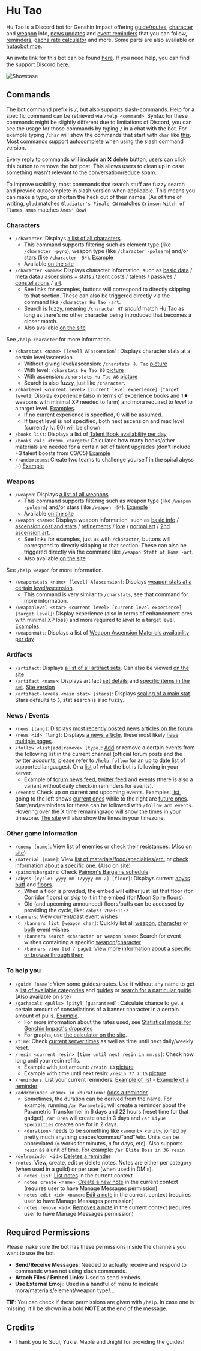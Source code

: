 Hu Tao
=======

Hu Tao is a Discord bot for Genshin Impact offering [guide/routes](https://i.imgur.com/fD46Uf6.png), [character](https://i.imgur.com/0BkDmKH.png) and [weapon](https://i.imgur.com/nlj91gB.png) info, [news updates](https://i.imgur.com/9N9s1hd.png) and [event reminders](https://i.imgur.com/B21ye84.png) that you can follow, [reminders](https://i.imgur.com/TIfS4ZT.png), [gacha rate calculator](https://i.imgur.com/GXP3IDz.png) and more. Some parts are also available on [hutaobot.moe](https://hutaobot.moe/).

An invite link for this bot can be found [here](https://discord.com/oauth2/authorize?client_id=826550363355086918&scope=bot+applications.commands&permissions=313344). If you need help, you can find the support Discord [here](https://discord.gg/BM3Srp8j8G).

![Showcase](https://i.imgur.com/ZQhZZtW.gif)

## Commands
The bot command prefix is `/`, but also supports slash-commands. Help for a specific command can be retrieved via `/help <command>`. Syntax for these commands might be slightly different due to limitations of Discord, you can see the usage for those commands by typing `/` in a chat with the bot. For example typing `/char` will show the commands that start with `char` like [this](https://i.imgur.com/vEf0IGD.png). Most commands support [autocomplete](https://i.imgur.com/PeecLQm.png) when using the slash command version.

Every reply to commands will include an ❌ delete button, users can click this button to remove the bot post. This allows users to clean up in case something wasn't relevant to the conversation/reduce spam.

To improve usability, most commands that search stuff are fuzzy search and provide autocomplete in slash version when applicable. This means you can make a typo, or shorten the heck out of their names. (As of time of writing, `glad` matches `Gladiator's Finale`, `CW` matches `Crimson Witch of Flames`, `amus` matches `Amos' Bow`)

### Characters
- `/character`: Displays [a list of all characters](https://i.imgur.com/vsUq2sR.png). 
    - This command supports filtering such as element type (like `/character -pyro`), weapon type (like `/character -polearm`) and/or stars (like `/character -5*`). [Example](https://i.imgur.com/Pyyg8ex.png)
    - Available [on the site](https://hutaobot.moe/characters)
- `/character <name>`: Displays character information, such as [basic data](https://i.imgur.com/0BkDmKH.png) / [meta data](https://i.imgur.com/GHfHAMf.png) / [ascensions + stats](https://i.imgur.com/mL3I2RK.png) / [talent costs](https://i.imgur.com/jK0tKzM.png) / [talents](https://i.imgur.com/Q7p3VbU.png) / [passives](https://i.imgur.com/vkAYGDw.png) / [constellations](https://i.imgur.com/UcAdE7I.png) / [art](https://i.imgur.com/fg3L3dx.png).
    - See links for examples, buttons will correspond to directly skipping to that section. These can also be triggered directly via the command like `/character Hu Tao -art`.
    - Search is fuzzy, meaning `/character HT` *should* match Hu Tao as long as there's no other character being introduced that becomes a closer match.
    - Also available [on the site](https://hutaobot.moe/characters/hu-tao)

See `/help character` for more information.

- `/charstats <name> [level] A[ascension]`: Displays character stats at a certain level/ascension.
    - Without giving level/ascension: `/charstats Hu Tao` [picture](https://i.imgur.com/0kKlIcQ.png) 
    - With level: `/charstats Hu Tao 80` [picture](https://i.imgur.com/8XhBEaR.png)
    - With ascension: `/charstats Hu Tao A6` [picture](https://i.imgur.com/7iGChzb.png)
    - Search is also fuzzy, just like `/character`.
- `/charlevel <current level> [current level experience] [target level]`: Display experience (also in terms of experience books and 1★ weapons with minimal XP needed to farm) and mora required to *level* to a target level. [Examples](https://i.imgur.com/c4GluIl.png).
    - If no current experience is specified, 0 will be assumed.
    - If target level is not specified, both next ascension and max level (currently lv. 90) will be shown.
- `/books list`: Displays a list of [Talent Book availability per day](https://i.imgur.com/ONmc5fx.png)
- `/books calc <from> <target>`: Calculates how many books/other materials are needed for a certain set of talent upgrades (don't include +3 talent boosts from C3/C5) [Example](https://i.imgur.com/AIbSvS8.png)
- `/randomteams`: Create two teams to challenge yourself in the spiral abyss ;-) [Example](https://i.imgur.com/9Ol7OtA.png)

### Weapons
- `/weapon`: Displays [a list of all weapons](https://i.imgur.com/Yeqbcx9.png).
    - This command supports filtering such as weapon type (like `/weapon -polearm`) and/or stars (like `/weapon -5*`). [Example](https://i.imgur.com/PFGLJDO.png)
    - Available [on the site](https://hutaobot.moe/weapons)
- `/weapon <name>`: Displays weapon information, such as [basic info](https://i.imgur.com/nlj91gB.png) / [ascension cost and stats](https://i.imgur.com/GU7qA8E.png) / [refinements](https://i.imgur.com/XUIi5O8.png) / [lore](https://i.imgur.com/SU5f8N7.png) / [normal art](https://i.imgur.com/HXln4mt.png) / [2nd ascension art](https://i.imgur.com/TDFg1T0.png).
    - See links for examples, just as with `/character`, buttons will correspond to directly skipping to that section. These can also be triggered directly via the command like `/weapon Staff of Homa -art`.
    - Also available [on the site](https://hutaobot.moe/weapons/staff-of-homa)

See `/help weapon` for more information.
- `/weaponstats <name> [level] A[ascension]`: Displays [weapon stats at a certain level/ascension](https://i.imgur.com/oHVTcoA.png).
    - This command is very similar to `/charstats`, see that command for more information.
- `/weaponlevel <star> <current level> [current level experience] [target level]`: Display experience (also in terms of enhancement ores with minimal XP loss) and mora required to *level* to a target level. [Examples](https://i.imgur.com/1xB6zrn.png).
- `/weaponmats`: Displays a list of [Weapon Ascension Materials availability per day](https://i.imgur.com/fv3foO0.png)

### Artifacts
- `/artifact`: Displays [a list of all artifact sets](https://i.imgur.com/4QXGRCs.png). Can also be viewed [on the site](https://hutaobot.moe/artifacts)
- `/artifact <name>`: Displays artifact [set details](https://i.imgur.com/1Kq0PL7.png) and [specific items in the set](https://i.imgur.com/0yGJdnF.png). [Site version](https://hutaobot.moe/artifacts/shimenawas-reminiscence)
- `/artifact-levels <main stat> [stars]`: Displays [scaling of a main stat](https://i.imgur.com/y6yp6Or.png). Stars defaults to `5`, stat search is also fuzzy.

### News / Events
- `/news [lang]`: Displays [most recently posted news articles on the forum](https://i.imgur.com/jhjj1rS.png)
- `/news <id> [lang]`: Displays [a news article](https://i.imgur.com/cjaBydi.png), these most likely [have multiple pages](https://i.imgur.com/XV9MQxA.png).
- `/follow <list|add|remove> [type]`: [Add](https://i.imgur.com/PIXyiT5.png) or remove a certain events from the following list in the current channel (official forum posts and the twitter accounts, please refer to `/help follow` for an up to date list of supported languages). Or a [list](https://i.imgur.com/OhvclGx.png) of what the bot is following in your server.
    - Example of [forum news feed](https://i.imgur.com/0VfS4xp.png), [twitter feed](https://i.imgur.com/HnmV65Y.png) and [events](https://i.imgur.com/IYdeSsT.png) (there is also a variant without daily check-in reminders for events).
- `/events`: Check up on current and upcoming events. Examples: [list](https://i.imgur.com/yFOfidf.png), going to the left shows [current ones](https://i.imgur.com/x1UFBRP.png) while to the right are [future ones](https://i.imgur.com/1wjnsS3.png). Start/end/reminders for these can be followed with `/follow add events`. Hovering over the X time remaining/ago will show the times in your timezone. [The site](https://hutaobot.moe/events) will also show the times in your timezone.

### Other game information
- `/enemy [name]`: View [list of enemies](https://i.imgur.com/zJZob0L.png) or [check their resistances](https://i.imgur.com/pWy66nF.png). (Also [on site](https://hutaobot.moe/enemies))
- `/material [name]`: View [list of materials/food/specialties/etc.](https://i.imgur.com/Z1fm5j7.png) or [check information about a specific one](https://i.imgur.com/ggRwP60.png). (Also [on site](https://hutaobot.moe/materials))
- `/paimonsbargains`: Check [Paimon's Bargains schedule](https://i.imgur.com/a9wmck2.png)
- `/abyss [cycle: yyyy-mm-1/yyyy-mm-2] [floor]`: Displays current [abyss buff](https://i.imgur.com/taDR4uI.png) and [floors](https://i.imgur.com/DFYh7eH.png).
    - When a floor is provided, the embed will either just list that floor (for Corridor floors) or skip to it in the embed (for Moon Spire floors).
    - Old (and upcoming announced) floors/buffs can be accessed by providing the cycle, like: `/abyss 2020-11-2`
- `/banners`: View current/past event wishes
    - `/banners list [weapon|char]`: Quickly list all [weapon](https://i.imgur.com/bATrINi.png), [character](https://i.imgur.com/R18r6B3.png) or [both](https://i.imgur.com/XnXz6GO.png) event wishes
    - `/banners search <character or weapon name>`: Search for event wishes containing a specific [weapon](https://i.imgur.com/qFyxM7k.png)/[character](https://i.imgur.com/KP3lM7g.png)
    - `/banners view [id / page]`: View [more information about a specific or browse through them](https://i.imgur.com/lXVnFHZ.png)

### To help you
- `/guide [name]`: View some guides/routes. Use it without any name to get a [list of available categories](https://i.imgur.com/A47oAhy.png) and [guides](https://i.imgur.com/5l4vgLH.png) or [search for a particular guide](https://i.imgur.com/6qR8vhs.png). (Also available [on site](https://hutaobot.moe/guides))
- `/gachacalc <pulls> [pity] [guaranteed]`: Calculate chance to get a certain amount of constellations of a banner character in a certain amount of pulls. [Example](https://i.imgur.com/NZhbLQX.png).
    - For more information about the rates used, see [Statistical model for Genshin Impact's droprates](https://www.hoyolab.com/article/497840)
    - For graphs, use [the calculator on the site](https://hutaobot.moe/tools/gachacalc).
- `/time`: Check [current server times](https://i.imgur.com/yVXnh6v.png) as well as time until next daily/weekly reset.
- `/resin <current resin> [time until next resin in mm:ss]`: Check how long until your resin refills.
    - Example with just amount: `/resin 13` [picture](https://i.imgur.com/xBz9d77.png)
    - Example with time until next resin: `/resin 77 7:15` [picture](https://i.imgur.com/EmyVPwr.png)
- `/reminders`: List your current reminders. [Example of list](https://i.imgur.com/hw32SNK.png) - [Example of a reminder](https://i.imgur.com/WFTbRBQ.png)
- `/addreminder <name> in <duration>`: [Adds a reminder](https://i.imgur.com/TIfS4ZT.png)
    - Sometimes, the duration can be derived from the name. For example, running `/ar Parametric` will create a reminder about the Parametric Transformer in 6 days and 22 hours (reset time for that gadget). `/ar Ores` will create one in 3 days and `/ar Liyue Specialties` creates one for in 2 days.
    - `<duration>` needs to be something like `<amount> <unit>`, joined by pretty much anything spaces/commas/"and"/etc. Units can be abbreviated (`m` works for minutes, `d` for days, etc). Also supports `resin` as a unit of time. For example: `/ar Elite Boss in 36 resin`
- `/delreminder <id>`: [Deletes a reminder](https://i.imgur.com/QKgdJN1.png)
- `/notes`: View, create, edit or delete notes. Notes are either per category (when used in a guild) or per user (when used in DM's).
    - `notes list`: [List notes](https://i.imgur.com/bapxxwb.png) in the current context
    - `notes create <name>`: [Create a new note](https://i.imgur.com/2KXQyvO.png) in the current context (requires user to have Manage Messages permission)
    - `notes edit <id> <name>`:  [Edit a note](https://i.imgur.com/PFMNtwz.png) in the current context (requires user to have Manage Messages permission)
    - `notes remove <id>`: [Removes a note](https://i.imgur.com/M88p8iH.png) in the current context (requires user to have Manage Messages permission)

## Required Permissions
Please make sure the bot has these permissions inside the channels you want to use the bot. 
- **Send/Receive Messages**: Needed to actually receive and respond to commands when not using slash commands.
- **Attach Files** / **Embed Links**: Used to send embeds.
- **Use External Emoji**: Used in a handful of menu to indicate mora/materials/element/weapon type/...

**TIP**: You can check if these permissions are given with `/help`. In case one is missing, it'll be shown in a bold **NOTE** at the end of the message.

## Credits
- Thank you to Soul, Yukie, Maple and Jnight for providing the guides!

